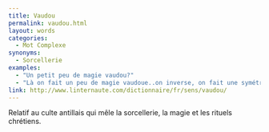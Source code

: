 ```yaml
---
title: Vaudou
permalink: vaudou.html
layout: words
categories:
  - Mot Complexe
synonyms:
  - Sorcellerie
examples:
  - "Un petit peu de magie vaudou?"
  - "Là on fait un peu de magie vaudoue..on inverse, on fait une symétrie de la matrice par la diagonale, et on multiplie tout par pi...et voilà !"
link: http://www.linternaute.com/dictionnaire/fr/sens/vaudou/
---
```


Relatif au culte antillais qui mêle la sorcellerie, la magie et les rituels chrétiens. 
